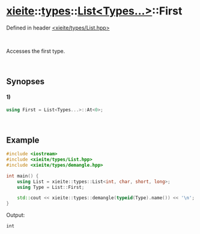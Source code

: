 # [xieite](../../../xieite.md)\:\:[types](../../../types.md)\:\:[List\<Types...\>](../../List.md)\:\:First
Defined in header [<xieite/types/List.hpp>](../../../../include/xieite/types/List.hpp)

&nbsp;

Accesses the first type.

&nbsp;

## Synopses
#### 1)
```cpp
using First = List<Types...>::At<0>;
```

&nbsp;

## Example
```cpp
#include <iostream>
#include <xieite/types/List.hpp>
#include <xieite/types/demangle.hpp>

int main() {
    using List = xieite::types::List<int, char, short, long>;
    using Type = List::First;

    std::cout << xieite::types::demangle(typeid(Type).name()) << '\n';
}
```
Output:
```
int
```
